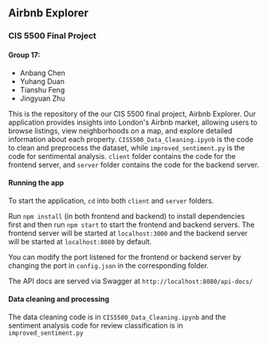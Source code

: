 ## Airbnb Explorer

### CIS 5500 Final Project

#### Group 17: 
- Anbang Chen
- Yuhang Duan
- Tianshu Feng
- Jingyuan Zhu

This is the repository of the our CIS 5500 final project, Airbnb Explorer. Our application provides insights into London's Airbnb market, allowing users to browse listings, view neighborhoods on a map, and explore detailed information about each property. `CIS5500_Data_Cleaning.ipynb` is the code to clean and preprocess the dataset,
while `improved_sentiment.py` is the code for sentimental analysis. `client` folder contains the code for the frontend server, and `server` folder contains the code
for the backend server.

#### Running the app

To start the application, `cd` into both `client` and `server` folders. 

Run `npm install` (in both frontend and backend) to install dependencies first and then run `npm start` to start the frontend
and backend servers. The frontend server will be started at `localhost:3000` and the backend server will be started at `localhost:8080` by default. 

You can modify the port listened for the frontend or backend server by changing the port in `config.json` in the corresponding folder.

The API docs are served via Swagger at `http://localhost:8080/api-docs/`


#### Data cleaning and processing
The data cleaning code is in ```CIS5500_Data_Cleaning.ipynb``` and the sentiment analysis code for review classification is in ```improved_sentiment.py```

